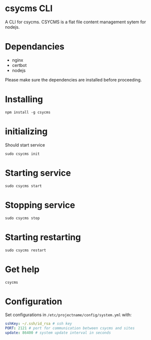 # csycms CLI

A CLI for csycms. CSYCMS is a flat file content management sytem for nodejs.

# Dependancies

 - nginx
 - certbot
 - nodejs

Please make sure the dependencies are installed before proceeding.

# Installing

```
npm install -g csycms
```


# initializing

Should start service

```
sudo csycms init
```

# Starting service

```
sudo csycms start
```
# Stopping service

```
sudo csycms stop
```
# Starting restarting

```
sudo csycms restart
```

# Get help

```
csycms
```

# Configuration

Set configurations in `/etc/projectname/config/system.yml` with:
```yaml
sshKey: ~/.ssh/id_rsa # ssh key
PORT: 2121 # port for communication between csycms and sites
update: 86400 # system update interval in seconds
```